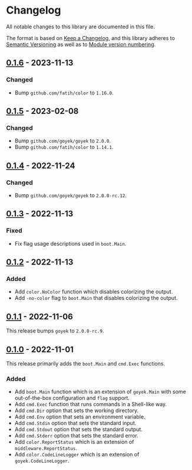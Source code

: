 # Changelog

All notable changes to this library are documented in this file.

The format is based on [Keep a Changelog](https://keepachangelog.com/en/1.0.0/),
and this library adheres to [Semantic Versioning](https://semver.org/spec/v2.0.0.html)
as well as to [Module version numbering](https://go.dev/doc/modules/version-numbers).

## [0.1.6](https://github.com/goyek/x/releases/tag/v0.1.6) - 2023-11-13

### Changed

- Bump `github.com/fatih/color` to `1.16.0`.

## [0.1.5](https://github.com/goyek/x/releases/tag/v0.1.5) - 2023-02-08

### Changed

- Bump `github.com/goyek/goyek` to `2.0.0`.
- Bump `github.com/fatih/color` to `1.14.1`.

## [0.1.4](https://github.com/goyek/x/releases/tag/v0.1.4) - 2022-11-24

### Changed

- Bump `github.com/goyek/goyek` to `2.0.0-rc.12`.

## [0.1.3](https://github.com/goyek/goyek/releases/tag/v0.1.3) - 2022-11-13

### Fixed

- Fix flag usage descriptions used in `boot.Main`.

## [0.1.2](https://github.com/goyek/x/releases/tag/v0.1.2) - 2022-11-13

### Added

- Add `color.NoColor` function which disables colorizing the output.
- Add `-no-color` flag to `boot.Main` that disables colorizing the output.

## [0.1.1](https://github.com/goyek/x/releases/tag/v0.1.1) - 2022-11-06

This release bumps `goyek` to `2.0.0-rc.9`.

## [0.1.0](https://github.com/goyek/x/releases/tag/v0.1.0) - 2022-11-01

This release primarily adds the `boot.Main` and `cmd.Exec` functions.

### Added

- Add `boot.Main` function which is an extension of `goyek.Main` with some
  out-of-the-box configuration and `flag` support.
- Add `cmd.Exec` function that runs commands in a Shell-like way.
- Add `cmd.Dir` option that sets the working directory.
- Add `cmd.Env` option that sets an environment variable.
- Add `cmd.Stdin` option that sets the standard input.
- Add `cmd.Stdout` option that sets the standard output.
- Add `cmd.Stderr` option that sets the standard error.
- Add `color.ReportStatus` which is an extension of `middleware.ReportStatus`.
- Add `color.CodeLineLogger` which is an extension of `goyek.CodeLineLogger`.

<!-- markdownlint-configure-file
{
  "MD024": {
    "siblings_only": true
  }
}
-->
